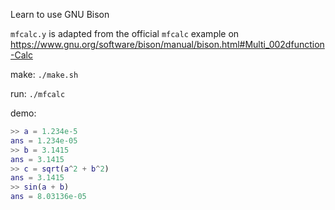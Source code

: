 Learn to use GNU Bison

`mfcalc.y` is adapted from the official `mfcalc` example on https://www.gnu.org/software/bison/manual/bison.html#Multi_002dfunction-Calc

make: `./make.sh`

run: `./mfcalc`

demo:

```matlab
>> a = 1.234e-5
ans = 1.234e-05
>> b = 3.1415
ans = 3.1415
>> c = sqrt(a^2 + b^2)
ans = 3.1415
>> sin(a + b)
ans = 8.03136e-05
```
